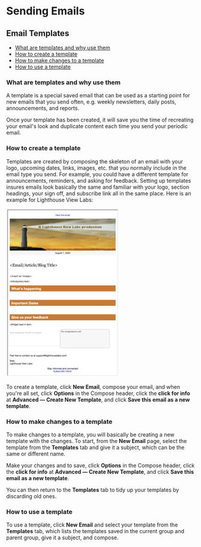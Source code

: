 # Sending Emails

<span id="gv-3send-6templates"></span>
## Email Templates

* [What are templates and why use them](/3-send/6-templates.md?gv-qargs=0#gv-3send-6templates-about)
* [How to create a template](/3-send/6-templates.md?gv-qargs=0#gv-3send-6templates-create)
* [How to make changes to a template](/3-send/6-templates.md?gv-qargs=0#gv-3send-6templates-change)
* [How to use a template](/3-send/6-templates.md?gv-qargs=0#gv-3send-6templates-use)

<span id="gv-3send-6templates-about"></span>
### What are templates and why use them

A template is a special saved email that can be used as a starting point for new emails that you send often, e.g. weekly newsletters, 
daily posts, announcements, and reports.  

Once your template has been created, it will save you the time of recreating your email's look and duplicate content each time you send 
your periodic email.    

<span id="gv-3send-6templates-create"></span>
### How to create a template

Templates are created by composing the skeleton of an email with your logo, upcoming dates, links, images, etc. that you normally include 
in the email type you send.  For example, you could have a different template for announcements, reminders, and asking for feedback.
Setting up templates insures emails look basically the same and familiar with your logo, section headings, your
sign off, and subscribe link all in the same place.  Here is an example for Lighthouse View Labs:

<img src="/docimages/lighthouse-email-template.png" height="450">

To create a template, click **New Email**, compose your email, and when you're all set, click **Options** in the Compose 
header, click the **click for info** at **Advanced — Create New Template**, and click **Save this email as a new template**.

<span id="gv-3send-6templates-change"></span>
### How to make changes to a template

To make changes to a template, you will basically be creating a new template with the changes.  To start, from the **New Email** page, select 
the template from the **Templates** tab and give it a subject, which can be the same or different name.  

Make your changes and to save, click **Options** in the Compose header, click the **click for info** at **Advanced — Create New Template**, and click **Save this email as a new template**.

You can then return to the **Templates** tab to tidy up your templates by discarding old ones.  

<span id="gv-3send-6templates-use"></span>
### How to use a template

To use a template, click **New Email** and select your template from the **Templates** tab, which lists the templates saved 
in the current group and parent group, give it a subject, and compose.
